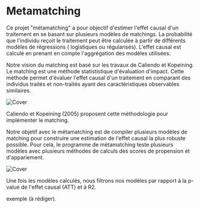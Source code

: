 # Metamatching

Ce projet "métamatching" a pour objectif d'estimer l'effet causal d'un traitement en se basant sur plusieurs modèles de matchings. La probabilité que l'individu reçoit le traitement peut être calculée à partir de différents modèles de régressions ( logistiques ou régularisés). L'effet causal est calculé en prenant en compte l'aggrégation des modèles utilisées.

Notre vision du matching est basé sur les travaux de Caliendo et Kopeining. Le matching est une méthode statististique d'évaluation d'impact. Cette méthode permet d'évaluer l'effet causal d'un traitement en comparant des individus traités et non-traités ayant des caractéristiques observables similaires.

![Cover](https://github.com/0SJ0/Images/blob/main/Implementation_matching.png)

 Caliendo et Kopeining (2005) proposent cette méthodologie pour implémenter le matching.
 
 Notre objetif avec le métamatching est de compiler plusieurs modèles de matching pour construire une estimation de l'effet causal la plus robuste possible. Pour cela, le programme de métamatching teste plusieurs modèles avec plusieurs méthodes de calculs des scores de propension et d'appariement.
 
 ![Cover](https://github.com/0SJ0/Images/blob/main/Metamatching.png)
 
 Une fois les modèles calculés, nous filtrons nos modèles par rapport à la p-value de l'effet causal (ATT) et à R2.
 
 exemple (à rédiger).
